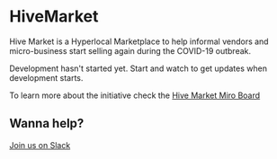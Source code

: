 # HiveMarket

Hive Market is a Hyperlocal Marketplace to help informal vendors and micro-business start selling again during the COVID-19 outbreak.

Development hasn't started yet. Start and watch to get updates when development starts.

To learn more about the initiative check the [Hive Market Miro Board](https://miro.com/app/board/o9J_kuTy7tc=/)

## Wanna help?

[Join us on Slack](https://toki.network/join)

